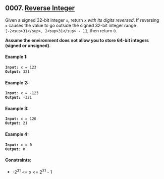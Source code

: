 ## 0007. [Reverse Integer](https://leetcode.com/problems/reverse-integer)

Given a signed 32-bit integer `x`, return `x` _with its digits reversed_. If reversing `x` causes the value to go outside the signed 32-bit integer range `[-2<sup>31</sup>, 2<sup>31</sup> - 1]`, then return `0`.

**Assume the environment does not allow you to store 64-bit integers (signed or unsigned).**

#### **Example 1:**

<pre><code><strong>Input:</strong> x = 123
<strong>Output:</strong> 321</code></pre>

#### **Example 2:**

<pre><code><strong>Input:</strong> x = -123
<strong>Output:</strong> -321</code></pre>

#### **Example 3:**

<pre><code><strong>Input:</strong> x = 120
<strong>Output:</strong> 21</code></pre>

#### **Example 4:**

<pre><code><strong>Input:</strong> x = 0
<strong>Output:</strong> 0</code></pre>

#### **Constraints:**

- -2<sup>31</sup> <= x <= 2<sup>31</sup> - 1
